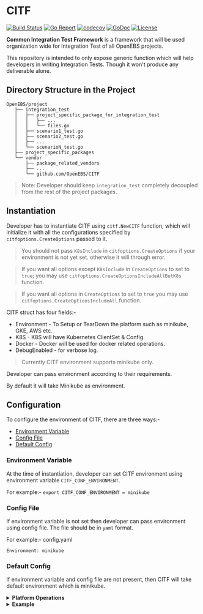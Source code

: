 # CITF

[![Build Status](https://travis-ci.org/openebs/CITF.svg?branch=master)](https://travis-ci.org/openebs/CITF)
[![Go Report](https://goreportcard.com/badge/github.com/openebs/CITF)](https://goreportcard.com/report/github.com/openebs/CITF)
[![codecov](https://codecov.io/gh/openebs/CITF/branch/master/graph/badge.svg)](https://codecov.io/gh/openebs/CITF)
[![GoDoc](https://godoc.org/github.com/openebs/CITF?status.svg)](https://godoc.org/github.com/openebs/CITF)
[![License](https://img.shields.io/badge/License-Apache%202.0-blue.svg)](https://github.com/openebs/CITF/blob/master/LICENSE)

**Common Integration Test Framework** is a framework that will be used organization wide for Integration Test of all OpenEBS projects.

This repository is intended to only expose generic function which will help developers in writing Integration Tests. Though it won't produce any deliverable alone.

## Directory Structure in the Project
```
OpenEBS/project
   ├── integration_test
   │   ├── project_specific_package_for_integration_test
   │   │   ├── ...
   │   │   └── files.go
   │   ├── scenario1_test.go
   │   ├── scenario2_test.go
   │   ├── ...
   │   └── scenarioN_test.go
   ├── project_specific_packages
   └── vendor
       ├── package_related_vendors
       ├── ...
       └── github.com/OpenEBS/CITF
```

> Note: Developer should keep `integration_test` completely decoupled from the rest of the project packages.

## Instantiation

Developer has to instantiate CITF using `citf.NewCITF` function, which will initialize it with all the configurations specified by `citfoptions.CreateOptions` passed to it. 

> You should not pass `K8sInclude` in `citfoptions.CreateOptions` if your environment is not yet set. otherwise it will through error.

> If you want all options except `K8sInclude` in `CreateOptions` to set to `true`; you may use `citfoptions.CreateOptionsIncludeAllButK8s` function.

> If you want all options in `CreateOptions` to set to `true`  you may use `citfoptions.CreateOptionsIncludeAll` function.

CITF struct has four fields:- 
- Environment - To Setup or TearDown the platform such as minikube, GKE, AWS etc.
- K8S - K8S will have Kubernetes ClientSet & Config.
- Docker - Docker will be used for docker related operations.
- DebugEnabled - for verbose log.

> Currently CITF environment supports minikube only.

Developer can pass environment according to their requirements.

By default it will take Minikube as environment.

## Configuration

To configure the environment of CITF, there are three ways:-
 - [Environment Variable](#environment-variable)
 - [Config File](#config-file)
 - [Default Config](#default-config)

### Environment Variable

At the time of instantiation, developer can set CITF environment using environment variable `CITF_CONF_ENVIRONMENT`.

For example:- `export CITF_CONF_ENVIRONMENT = minikube`

### Config File
If environment variable is not set then developer can pass environment using config file. The file should be in `yaml` format. 

For example:- config.yaml

```
Environment: minikube
```

### Default Config

If environment variable and config file are not present, then CITF will take default environment which is minikube.

<details>
<summary><b>Platform Operations</b></summary>

`citf.Environment` will handle operations related to the platforms. 

In order to setup the k8s cluster, developer needs to call the `Setup()` method which will bring it up.

Developer can also check the status of the platform using `Status()` method.

Once integration test is completed, developer can delete the setup using `TearDown()` method.
</details>


<details>
<summary><b>Example</b></summary>

## example_test.go

```go
package example

import (
	"testing"
	"time"

	. "github.com/onsi/ginkgo"
	. "github.com/onsi/gomega"
	"github.com/openebs/CITF"
	citfoptions "github.com/openebs/CITF/citf_options"
)

var CitfInstance citf.CITF

func TestIntegrationExample(t *testing.T) {
	RegisterFailHandler(Fail)

	var err error
	// Initializing CITF without config file.
	// Also We should not include K8S as currently we don't have kubernetes environment setup
	CitfInstance, err = citf.NewCITF(citfoptions.CreateOptionsIncludeAllButK8s(""))
	Expect(err).NotTo(HaveOccurred())

	RunSpecs(t, "Integration Test Suite")
}

var _ = BeforeSuite(func() {

	// Setting up the default Platform i.e minikube
	err := CitfInstance.Environment.Setup()
	Expect(err).NotTo(HaveOccurred())

	// You have to update the K8s config when environment has been set up
	// this extra step will be unsolicited in upcoming changes.
	err = CitfInstance.Reload(citfoptions.CreateOptionsIncludeAll(""))
	Expect(err).NotTo(HaveOccurred())

	// Wait until platform is up
	time.Sleep(30 * time.Second)

	err = CitfInstance.K8S.YAMLApply("./nginx-rc.yaml")
	Expect(err).NotTo(HaveOccurred())

	// Wait until the pod is up and running
	time.Sleep(30 * time.Second)
})

var _ = AfterSuite(func() {

	// Tear Down the Platform
	err := CitfInstance.Environment.Teardown()
	Expect(err).NotTo(HaveOccurred())
})

var _ = Describe("Integration Test", func() {
	When("We check the log", func() {
		It("has `started the controller` in the log", func() {
			pods, err := CitfInstance.K8S.GetPods("default", "nginx")
			Expect(err).NotTo(HaveOccurred())

			// Give pods some time to generate logs
			time.Sleep(2 * time.Second)

			// Assuming that only 1 nginx pod is running
			for _, v := range pods {
				log, err := CitfInstance.K8S.GetLog(v.GetName(), "default")
				Expect(err).NotTo(HaveOccurred())

				Expect(log).Should(ContainSubstring("started the controller"))
			}
		})
	})
})
```

Above example is using [Ginkgo](https://github.com/onsi/ginkgo) and [Gomega](https://github.com/onsi/gomega) framework for handling the tests.

`nginx-rc.yaml` which is used in above example is below.

## nginx-rc.yaml
```yaml
apiVersion: v1
kind: ReplicationController
metadata:
  name: nginx
spec:
  replicas: 1
  selector:
    app: nginx
  template:
    metadata:
      name: nginx
      labels:
        app: nginx
    spec:
      containers:
      - name: nginx
        image: nginx
        args: [/bin/sh, -c,
            'echo "started the controller"']
        ports:
        - containerPort: 80
```
> **Note:** Above yaml is compatible with kubernetes 1.9, you may need to modify it if your kubernetes version is different.

</details>
